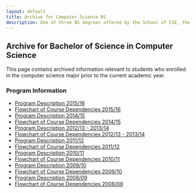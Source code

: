 ```yaml
---
layout: default
title: Archive for Computer Science BS
description: One of three BS degrees offered by the School of CSE, the BS in Computer Science is a 4-year degree with a combined focus on programming and theory.
---
```


## Archive for Bachelor of Science in __Computer Science__

This page contains archived information relevant to students who enrolled
in the computer science major prior to the current academic year.

### Program Information

- [Program Description 2015/16][description-15-16]
- [Flowchart of Course Dependencies 2015/16][flowchart-15-16]
- [Program Description 2014/15][description-14-15]
- [Flowchart of Course Dependencies 2014/15][flowchart-14-15]
- [Program Description 2012/13 - 2013/14][description-12-14]
- [Flowchart of Course Dependencies 2012/13 - 2013/14][flowchart-12-14]
- [Program Description 2011/12][description-11-12]
- [Flowchart of Course Dependencies 2011/12][flowchart-11-12]
- [Program Description 2010/11][description-10-11]
- [Flowchart of Course Dependencies 2010/11][flowchart-10-11]
- [Program Description 2009/10][description-09-10]
- [Flowchart of Course Dependencies 2009/10][flowchart-09-10]
- [Program Description 2008/09][description-08-09]
- [Flowchart of Course Dependencies 2008/09][flowchart-08-09]

[description-15-16]: http://bulletin.csusb.edu/archive/2015-16/colleges-schools-departments/natural-sciences/computer-science-engineering/computer-science-bs/
[flowchart-15-16]: flowcharts/cs_flowchart_2015_2016.pdf

[description-14-15]: http://bulletin.csusb.edu/archive/2014-15/colleges-schools-departments/natural-sciences/computer-science-engineering/computer-science-bs/
[flowchart-14-15]: flowcharts/cs_flowchart_2014_2015.pdf

[description-12-14]: descriptions/cs_description_2012_2014.pdf
[flowchart-12-14]: flowcharts/cs_flowchart_2012_2014.pdf

[description-11-12]: descriptions/cs_description_2011_2012.pdf
[flowchart-11-12]: flowcharts/cs_flowchart_2011_2012.pdf

[description-10-11]: descriptions/cs_description_2010_2011.pdf
[flowchart-10-11]: flowcharts/cs_flowchart_2010_2011.pdf

[description-09-10]: descriptions/cs_description_2009_2010.pdf
[flowchart-09-10]: flowcharts/cs_flowchart_2009_2010.pdf

[description-08-09]: descriptions/cs_description_2008_2009.pdf
[flowchart-08-09]: flowcharts/cs_flowchart_2008_2009.pdf


